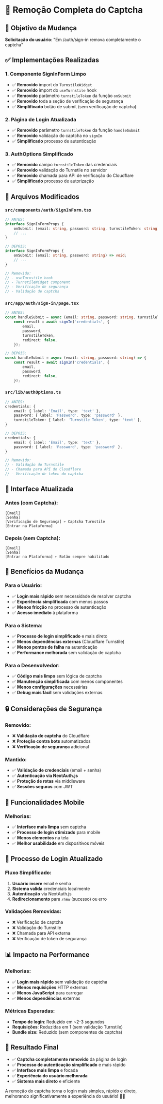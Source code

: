 # 🚫 Remoção Completa do Captcha

## 🎯 **Objetivo da Mudança**

**Solicitação do usuário**: "Em /auth/sign-in remova completamente o captcha"

## ✅ **Implementações Realizadas**

### **1. Componente SignInForm Limpo**
- ✅ **Removido** import do `TurnstileWidget`
- ✅ **Removido** import do `useTurnstile` hook
- ✅ **Removido** parâmetro `turnstileToken` da função `onSubmit`
- ✅ **Removido** toda a seção de verificação de segurança
- ✅ **Simplificado** botão de submit (sem verificação de captcha)

### **2. Página de Login Atualizada**
- ✅ **Removido** parâmetro `turnstileToken` da função `handleSubmit`
- ✅ **Removido** validação do captcha no `signIn`
- ✅ **Simplificado** processo de autenticação

### **3. AuthOptions Simplificado**
- ✅ **Removido** campo `turnstileToken` das credenciais
- ✅ **Removido** validação do Turnstile no servidor
- ✅ **Removido** chamada para API de verificação do Cloudflare
- ✅ **Simplificado** processo de autorização

## 🔧 **Arquivos Modificados**

### **`src/components/auth/SignInForm.tsx`**
```typescript
// ANTES:
interface SignInFormProps {
    onSubmit: (email: string, password: string, turnstileToken: string) => void;
    // ...
}

// DEPOIS:
interface SignInFormProps {
    onSubmit: (email: string, password: string) => void;
    // ...
}

// Removido:
// - useTurnstile hook
// - TurnstileWidget component
// - Verificação de segurança
// - Validação de captcha
```

### **`src/app/auth/sign-in/page.tsx`**
```typescript
// ANTES:
const handleSubmit = async (email: string, password: string, turnstileToken: string) => {
    const result = await signIn('credentials', {
        email,
        password,
        turnstileToken,
        redirect: false,
    });

// DEPOIS:
const handleSubmit = async (email: string, password: string) => {
    const result = await signIn('credentials', {
        email,
        password,
        redirect: false,
    });
```

### **`src/lib/authOptions.ts`**
```typescript
// ANTES:
credentials: {
    email: { label: 'Email', type: 'text' },
    password: { label: 'Password', type: 'password' },
    turnstileToken: { label: 'Turnstile Token', type: 'text' },
}

// DEPOIS:
credentials: {
    email: { label: 'Email', type: 'text' },
    password: { label: 'Password', type: 'password' },
}

// Removido:
// - Validação do Turnstile
// - Chamada para API do Cloudflare
// - Verificação de token do captcha
```

## 🎨 **Interface Atualizada**

### **Antes (com Captcha):**
```
[Email]
[Senha]
[Verificação de Segurança] ← Captcha Turnstile
[Entrar na Plataforma]
```

### **Depois (sem Captcha):**
```
[Email]
[Senha]
[Entrar na Plataforma] ← Botão sempre habilitado
```

## 🚀 **Benefícios da Mudança**

### **Para o Usuário:**
- ✅ **Login mais rápido** sem necessidade de resolver captcha
- ✅ **Experiência simplificada** com menos passos
- ✅ **Menos fricção** no processo de autenticação
- ✅ **Acesso imediato** à plataforma

### **Para o Sistema:**
- ✅ **Processo de login simplificado** e mais direto
- ✅ **Menos dependências externas** (Cloudflare Turnstile)
- ✅ **Menos pontos de falha** na autenticação
- ✅ **Performance melhorada** sem validação de captcha

### **Para o Desenvolvedor:**
- ✅ **Código mais limpo** sem lógica de captcha
- ✅ **Manutenção simplificada** com menos componentes
- ✅ **Menos configurações** necessárias
- ✅ **Debug mais fácil** sem validações externas

## 🔒 **Considerações de Segurança**

### **Removido:**
- ❌ **Validação de captcha** do Cloudflare
- ❌ **Proteção contra bots** automatizados
- ❌ **Verificação de segurança** adicional

### **Mantido:**
- ✅ **Validação de credenciais** (email + senha)
- ✅ **Autenticação via NextAuth.js**
- ✅ **Proteção de rotas** via middleware
- ✅ **Sessões seguras** com JWT

## 📱 **Funcionalidades Mobile**

### **Melhorias:**
- ✅ **Interface mais limpa** sem captcha
- ✅ **Processo de login otimizado** para mobile
- ✅ **Menos elementos** na tela
- ✅ **Melhor usabilidade** em dispositivos móveis

## 🔄 **Processo de Login Atualizado**

### **Fluxo Simplificado:**
1. **Usuário insere** email e senha
2. **Sistema valida** credenciais localmente
3. **Autenticação** via NextAuth.js
4. **Redirecionamento** para `/new` (sucesso) ou erro

### **Validações Removidas:**
- ❌ Verificação de captcha
- ❌ Validação do Turnstile
- ❌ Chamada para API externa
- ❌ Verificação de token de segurança

## 📊 **Impacto na Performance**

### **Melhorias:**
- ✅ **Login mais rápido** sem validação de captcha
- ✅ **Menos requisições** HTTP externas
- ✅ **Menos JavaScript** para carregar
- ✅ **Menos dependências** externas

### **Métricas Esperadas:**
- **Tempo de login**: Reduzido em ~2-3 segundos
- **Requisições**: Reduzidas em 1 (sem validação Turnstile)
- **Bundle size**: Reduzido (sem componentes de captcha)

## 🎯 **Resultado Final**

- ✅ **Captcha completamente removido** da página de login
- ✅ **Processo de autenticação simplificado** e mais rápido
- ✅ **Interface mais limpa** e focada
- ✅ **Experiência do usuário melhorada**
- ✅ **Sistema mais direto** e eficiente

A remoção do captcha torna o login mais simples, rápido e direto, melhorando significativamente a experiência do usuário! 🚀✨


